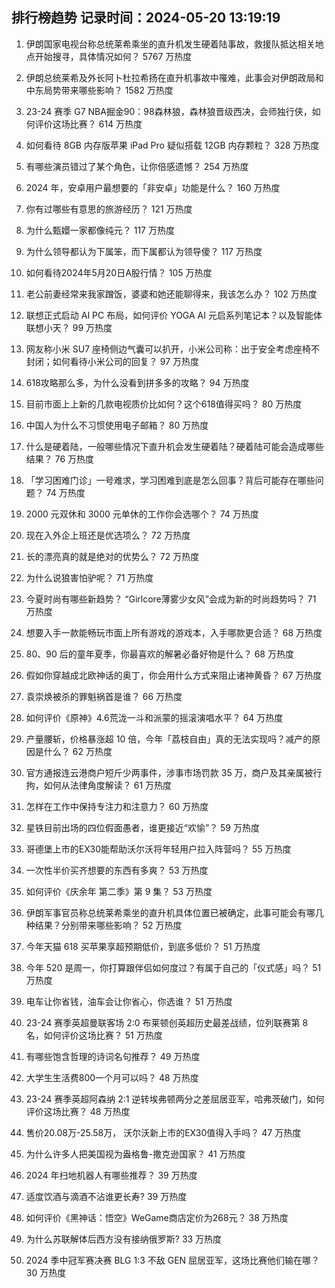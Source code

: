 
## 排行榜趋势 记录时间：2024-05-20 13:19:19
  
  1. 伊朗国家电视台称总统莱希乘坐的直升机发生硬着陆事故，救援队抵达相关地点开始搜寻，具体情况如何？ 5767 万热度
    
  2. 伊朗总统莱希及外长阿卜杜拉希扬在直升机事故中罹难，此事会对伊朗政局和中东局势带来哪些影响？ 1582 万热度
    
  3. 23-24 赛季 G7 NBA掘金90：98森林狼，森林狼晋级西决，会师独行侠，如何评价这场比赛？ 614 万热度
    
  4. 如何看待 8GB 内存版苹果 iPad Pro 疑似搭载 12GB 内存颗粒？ 328 万热度
    
  5. 有哪些演员错过了某个角色，让你倍感遗憾？ 254 万热度
    
  6. 2024 年，安卓用户最想要的「非安卓」功能是什么？ 160 万热度
    
  7. 你有过哪些有意思的旅游经历？ 121 万热度
    
  8. 为什么甄嬛一家都像纯元？ 117 万热度
    
  9. 为什么领导都认为下属笨，而下属都认为领导傻？ 117 万热度
    
  10. 如何看待2024年5月20日A股行情？ 105 万热度
    
  11. 老公前妻经常来我家蹭饭，婆婆和她还能聊得来，我该怎么办？ 102 万热度
    
  12. 联想正式启动 AI PC 布局，如何评价 YOGA AI 元启系列笔记本？以及智能体联想小天？ 99 万热度
    
  13. 网友称小米 SU7 座椅侧边气囊可以扒开，小米公司称：出于安全考虑座椅不封闭；如何看待小米公司的回复？ 97 万热度
    
  14. 618攻略那么多，为什么没看到拼多多的攻略？ 94 万热度
    
  15. 目前市面上上新的几款电视质价比如何？这个618值得买吗？ 80 万热度
    
  16. 中国人为什么不习惯使用电子邮箱？ 80 万热度
    
  17. 什么是硬着陆，一般哪些情况下直升机会发生硬着陆？硬着陆可能会造成哪些结果？ 76 万热度
    
  18. 「学习困难门诊」一号难求，学习困难到底是怎么回事？背后可能存在哪些问题？ 74 万热度
    
  19. 2000 元双休和 3000 元单休的工作你会选哪个？ 74 万热度
    
  20. 现在入外企上班还是优选项么？ 72 万热度
    
  21. 长的漂亮真的就是绝对的优势么？ 72 万热度
    
  22. 为什么说狼害怕驴呢？ 71 万热度
    
  23. 今夏时尚有哪些新趋势？ “Girlcore薄雾少女风”会成为新的时尚趋势吗？ 71 万热度
    
  24. 想要入手一款能畅玩市面上所有游戏的游戏本，入手哪款更合适？ 68 万热度
    
  25. 80、90 后的童年夏季，你最喜欢的解暑必备好物是什么？ 68 万热度
    
  26. 假如你穿越成北欧神话的奥丁，你会用什么方式来阻止诸神黄昏？ 67 万热度
    
  27. 袁崇焕被杀的罪魁祸首是谁？ 66 万热度
    
  28. 如何评价《原神》4.6荒泷一斗和派蒙的摇滚演唱水平？ 64 万热度
    
  29. 产量腰斩，价格暴涨超 10 倍，今年「荔枝自由」真的无法实现吗？减产的原因是什么？ 62 万热度
    
  30. 官方通报连云港商户短斤少两事件，涉事市场罚款 35 万，商户及其亲属被行拘，如何从法律角度解读？ 61 万热度
    
  31. 怎样在工作中保持专注力和注意力？ 60 万热度
    
  32. 星铁目前出场的四位假面愚者，谁更接近“欢愉”？ 59 万热度
    
  33. 哥德堡上市的EX30能帮助沃尔沃将年轻用户拉入阵营吗？ 55 万热度
    
  34. 一次性半价买齐想要的东西有多爽？ 53 万热度
    
  35. 如何评价《庆余年 第二季》第 9 集？ 53 万热度
    
  36. 伊朗军事官员称总统莱希乘坐的直升机具体位置已被确定，此事可能会有哪几种结果？分别带来哪些影响？ 52 万热度
    
  37. 今年天猫 618 买苹果享超预期低价，到底多低价？ 51 万热度
    
  38. 今年 520 是周一，你打算跟伴侣如何度过？有属于自己的「仪式感」吗？ 51 万热度
    
  39. 电车让你省钱，油车会让你省心，你选谁？ 51 万热度
    
  40. 23-24 赛季英超曼联客场 2:0 布莱顿创英超历史最差战绩，位列联赛第 8 名，如何评价这场比赛？ 51 万热度
    
  41. 有哪些饱含哲理的诗词名句推荐？ 49 万热度
    
  42. 大学生生活费800一个月可以吗？ 48 万热度
    
  43. 23-24 赛季英超阿森纳 2:1 逆转埃弗顿两分之差屈居亚军，哈弗茨破门，如何评价这场比赛？ 48 万热度
    
  44. 售价20.08万-25.58万， 沃尔沃新上市的EX30值得入手吗？ 47 万热度
    
  45. 为什么许多人把美国视为盎格鲁-撒克逊国家？ 41 万热度
    
  46. 2024 年扫地机器人有哪些推荐？ 39 万热度
    
  47. 适度饮酒与滴酒不沾谁更长寿? 39 万热度
    
  48. 如何评价《黑神话：悟空》WeGame商店定价为268元？ 38 万热度
    
  49. 为什么苏联解体后西方没有接纳俄罗斯? 33 万热度
    
  50. 2024 季中冠军赛决赛 BLG 1:3 不敌 GEN 屈居亚军，这场比赛他们输在哪？ 30 万热度
    